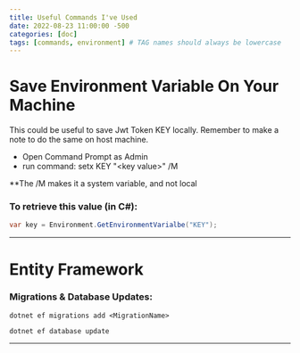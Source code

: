 ```yaml
---
title: Useful Commands I've Used
date: 2022-08-23 11:00:00 -500  
categories: [doc]
tags: [commands, environment] # TAG names should always be lowercase
---
```


# Save Environment Variable On Your Machine
 This could be useful to save Jwt Token KEY locally. Remember to make a note to do the same on host machine.

- Open Command Prompt as Admin
- run command: setx KEY "\<key value>" /M

**The /M makes it a system variable, and not local

### To retrieve this value (in C#):

```c#
var key = Environment.GetEnvironmentVarialbe("KEY");
```

---

# Entity Framework
### Migrations & Database Updates:

```shell_session
dotnet ef migrations add <MigrationName>
```

```shell_session
dotnet ef database update
```

---